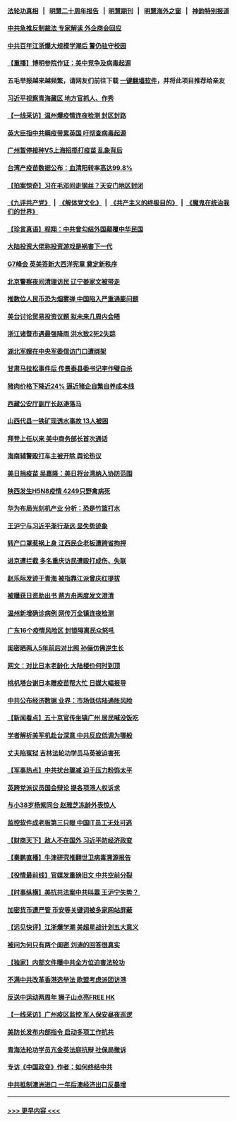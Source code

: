 #### [法轮功真相](https://github.com/gfw-breaker/truth/blob/master/README.md?t=0) &nbsp;&nbsp;|&nbsp;&nbsp; [明慧二十周年报告](https://github.com/gfw-breaker/mh-reports/blob/master/README.md?t=0) &nbsp;&nbsp;|&nbsp;&nbsp;[明慧期刊](https://github.com/gfw-breaker/mh-qikan) &nbsp;&nbsp;|&nbsp;&nbsp; [明慧海外之窗](https://github.com/gfw-breaker/mh-news/blob/master/README.md?t=0) &nbsp;&nbsp;|&nbsp;&nbsp; [神韵特别报道](https://github.com/gfw-breaker/mh-news/blob/master/shenyun.md?t=0)
#### [中共急推反制裁法 专家解读 外企商会回应](../pages/nsc413/n13013763.md?t=06110554) 
#### [中共百年江浙爆大规模学潮后 警仍驻守校园](../pages/nsc413/n13013665.md?t=06110554) 
#### [【重播】博明参院作证：美中竞争及病毒起源](../pages/nsc413/n13013738.md?t=06110554) 
#### 五毛举报越来越频繁，请网友们前往下载 [一键翻墙软件](https://github.com/gfw-breaker/ssr-accounts)，并将此项目推荐给亲友
#### [习近平视察青海藏区 地方官抓人、作秀](../pages/nsc413/n13013670.md?t=06110554) 
#### [【一线采访】温州爆疫情连夜检测 封区封路](../pages/nsc413/n13013442.md?t=06110554) 
#### [英大臣指中共瞒疫带累英国 吁彻查病毒起源](../pages/nsc413/n13013513.md?t=06110554) 
#### [广州暂停接种VS上海招揽打疫苗 乱象背后](../pages/nsc413/n13013158.md?t=06110554) 
#### [台湾产疫苗数据公布：血清阳转率高达99.8%](../pages/nsc413/n13013269.md?t=06110554) 
#### [【拍案惊奇】习在毛邓间走钢丝？天安门地区封闭](../pages/nsc413/n13012450.md?t=06110554) 
#### [《九评共产党》](https://github.com/begood0513/9ping.md/blob/master/README.md) &nbsp;|&nbsp; [《解体党文化》](../../../../jtdwh.md/blob/master/README.md)  &nbsp;|&nbsp; [《共产主义的终极目的》](../../../../gczydzjmd.md/blob/master/README.md) &nbsp;|&nbsp; [《魔鬼在统治我们的世界》](../../../../mgztzwmdsj.md/blob/master/README.md) 
#### [【珍言真语】程翔：中共曾勾结外国颠覆中华民国](../pages/nsc413/n13012941.md?t=06110554) 
#### [大陆投资大佬称投资游戏是祸害下一代](../pages/nsc413/n13013428.md?t=06110554) 
#### [G7峰会 英美签新大西洋宪章 奠定新秩序](../pages/nsc413/n13013351.md?t=06110554) 
#### [北京警察夜间清理访民 辽宁姜家文被带走](../pages/nsc413/n13013172.md?t=06110554) 
#### [推数位人民币恐为烟雾弹 中国陷入严重通膨问题](../pages/nsc413/n13012949.md?t=06110554) 
#### [美台讨论贸易投资议题 拟未来几周内会晤](../pages/nsc413/n13013177.md?t=06110554) 
#### [浙江诸暨市遇最强降雨 洪水致2死2失踪](../pages/nsc413/n13012709.md?t=06110554) 
#### [湖北军嫂在中央军委信访门口遭绑架](../pages/nsc413/n13012239.md?t=06110554) 
#### [甘肃马拉松事件后 传景泰县委书记李作璧自杀](../pages/nsc413/n13012559.md?t=06110554) 
#### [猪肉价格下降近24% 逼近猪企自繁自养成本线](../pages/nsc413/n13012341.md?t=06110554) 
#### [西藏公安厅副厅长赵涛落马](../pages/nsc413/n13012525.md?t=06110554) 
#### [山西代县一铁矿现透水事故 13人被困](../pages/nsc413/n13012509.md?t=06110554) 
#### [拜登上任以来 美中商务部长首次通话](../pages/nsc413/n13012297.md?t=06110554) 
#### [海南辅警殴打车主被开除 舆论热议](../pages/nsc413/n13012005.md?t=06110554) 
#### [美日捐疫苗 吴嘉隆：美日将台湾纳入协防范围](../pages/nsc413/n13011655.md?t=06110554) 
#### [陕西发生H5N8疫情 4249只野禽病死](../pages/nsc413/n13012283.md?t=06110554) 
#### [华为布局光刻机产业 分析：恐是竹篮打水](../pages/nsc413/n13011844.md?t=06110554) 
#### [王沪宁与习近平渐行渐远 显失势迹象](../pages/nsc413/n13011964.md?t=06110554) 
#### [转产口罩惹祸上身 江西民企老板遭跨省拘押](../pages/nsc413/n13010994.md?t=06110554) 
#### [进京遭拦截 多名重庆访民遭殴打成伤、失联](../pages/nsc413/n13012215.md?t=06110554) 
#### [赵乐际发迹于青海 被指靠江派曾庆红提拔](../pages/nsc413/n13012192.md?t=06110554) 
#### [被曝获日资助出书 蒋方舟两度发文澄清](../pages/nsc413/n13011980.md?t=06110554) 
#### [温州新增确诊病例 网传万全镇连夜检测](../pages/nsc413/n13011906.md?t=06110554) 
#### [广东16个疫情风险区 封锁隔离民众怒吼](../pages/nsc413/n13011822.md?t=06110554) 
#### [闺密晒两人5年前后对比照 孙俪仿佛逆生长](../pages/nsc413/n13011593.md?t=06110554) 
#### [网文：对比日本老龄化 大陆楼价何时到顶](../pages/nsc413/n13011506.md?t=06110554) 
#### [桃机塔台谢日本赠疫苗帮大忙 日媒大幅报导](../pages/nsc413/n13011612.md?t=06110554) 
#### [中共公布经济数据 业界：市场低估陆通胀风险](../pages/nsc413/n13011255.md?t=06110554) 
#### [【新闻看点】五十京官传坐镇广州 居民喊没饭吃](../pages/nsc413/n13011232.md?t=06110554) 
#### [学者解析美军机赴台深意 中共反应低调为哪般](../pages/nsc413/n13011203.md?t=06110554) 
#### [丈夫陷冤狱 吉林法轮功学员马英被迫害死](../pages/nsc413/n13010395.md?t=06110554) 
#### [【军事热点】中共扰台骤减 迫于压力粉饰太平](../pages/nsc413/n13010870.md?t=06110554) 
#### [英跨党派议员国会辩论 提各项港人权诉求](../pages/nsc413/n13011399.md?t=06110554) 
#### [与小38岁杨紫同台 赵雅芝冻龄外表惊人](../pages/nsc413/n13011043.md?t=06110554) 
#### [监控软件成老板第三只眼 中国IT员工无处可逃](../pages/nsc413/n13011171.md?t=06110554) 
#### [【财商天下】敌人不在国外 习近平防经济政变](../pages/nsc413/n13010793.md?t=06110554) 
#### [【秦鹏直播】牛津研究推翻世卫病毒溯源报告](../pages/nsc413/n13011265.md?t=06110554) 
#### [【役情最前线】官媒发重磅旧文 中共空前分裂](../pages/nsc413/n13010841.md?t=06110554) 
#### [【时事纵横】美抗共法案中共叫嚣 王沪宁失势？ ](../pages/nsc413/n13011251.md?t=06110554) 
#### [加密货币遭严管 币安等关键词被多家网站屏蔽](../pages/nsc413/n13011223.md?t=06110554) 
#### [【远见快评】江浙爆学潮 美超星战计划五大意义](../pages/nsc413/n13011209.md?t=06110554) 
#### [被问为何只有两个闺密 刘涛的回答很真实](../pages/nsc413/n13010887.md?t=06110554) 
#### [【独家】内部文件曝中共全方位迫害法轮功](../pages/nsc413/n12998099.md?t=06110554) 
#### [不满中共改革香港选举法 欧盟考虑派团访港](../pages/nsc413/n13011031.md?t=06110554) 
#### [反送中运动两周年 狮子山点亮FREE HK](../pages/nsc413/n13010961.md?t=06110554) 
#### [【一线采访】广州疫区监控 军人保安昼夜巡逻](../pages/nsc413/n13010945.md?t=06110554) 
#### [美防长发布内部指令 启动多项工作抗共](../pages/nsc413/n13010878.md?t=06110554) 
#### [青海法轮功学员亢金英法庭抗辩 社保局撤诉](../pages/nsc413/n13009857.md?t=06110554) 
#### [专访《中国政变》作者：如何终结中共](../pages/nsc413/n13010323.md?t=06110554) 
#### [中共抵制澳洲进口 一年后澳经济出口反暴增](../pages/nsc413/n13010016.md?t=06110554) 

----
#### [ >>> 更早内容 <<< ](../indexes/nsc413-earlier.md)

